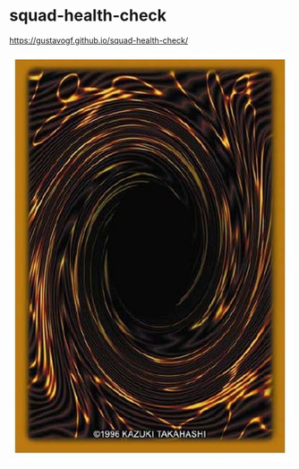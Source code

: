 # squad-health-check

https://gustavogf.github.io/squad-health-check/

![Yugioh](images/yugioh.jpg)
